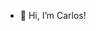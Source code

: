- 👋 Hi, I’m Carlos!

<!---
carlosalva077/carlosalva077 is a ✨ special ✨ repository because its `README.md` (this file) appears on your GitHub profile.
You can click the Preview link to take a look at your changes.
--->
